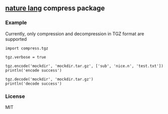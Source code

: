 ##  [nature lang](https://github.com/nature-lang/nature)  compress package 

### Example

Currently, only compression and decompression in TGZ format are supported

```
import compress.tgz

tgz.verbose = true

tgz.encode('mockdir', 'mockdir.tar.gz', ['sub', 'nice.n', 'test.txt'])
println('encode success')

tgz.decode('mockdir', 'mockdir.tar.gz')
println('decode success')
```

### License

MIT